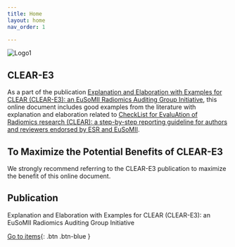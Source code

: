 ```yaml
---
title: Home
layout: home
nav_order: 1

---
```


![Logo1]([/CLEAR-E3/assets/images/logo.png](https://github.com/radiomic/CLEAR-E3/blob/main/assets/images/logo.png))

## CLEAR-E3

As a part of the publication [Explanation and Elaboration with Examples for CLEAR (CLEAR-E3): an EuSoMII Radiomics Auditing Group Initiative](), this online document includes good examples from the literature with explanation and elaboration related to [CheckList for EvaluAtion of Radiomics research (CLEAR): a step-by-step reporting guideline for authors and reviewers endorsed by ESR and EuSoMII](https://insightsimaging.springeropen.com/articles/10.1186/s13244-023-01415-8).

## To Maximize the Potential Benefits of CLEAR-E3

We strongly recommend referring to the CLEAR-E3 publication to maximize the benefit of this online document.

## Publication

Explanation and Elaboration with Examples for CLEAR (CLEAR-E3): an EuSoMII Radiomics Auditing Group Initiative


[Go to items](https://radiomic.github.io/CLEAR-E3/docs/Item1.html){: .btn .btn-blue }
